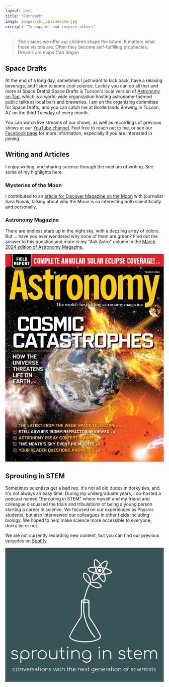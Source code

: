 ```yaml
---
layout: post
title: "Outreach"
image: images/sbu_insidedome.jpg
excerpt: "To support and inspire others"
---
```


> The visions we offer our children shape the future. It matters what those visions are. Often they become self-fulfilling prophecies. Dreams are maps
> <cite> Carl Sagan

## Space Drafts
  
At the end of a long day, sometimes I just want to kick back, have a relaxing beverage, and listen to some cool science. Luckily you can do all that and more at Space Drafts! Space Drafts is Tucson's local version of [Astronomy on Tap](https://astronomyontap.org/), which is a world-wide organization hosting astronomy-themed public talks at local bars and breweries. I am on the organizing committee for Space Drafts, and you can catch me at Borderlands Brewing in Tucson, AZ on the third Tuesday of every month. 

You can watch live streams of our shows, as well as recordings of previous shows at our [YouTube channel](https://youtube.com/@spacedrafts1558?si=b4gcXexvN3lTwF9m). Feel free to reach out to me, or see our [Facebook page](https://www.facebook.com/SpaceDrafts/) for more information, especially if you are interested in joining. 

## Writing and Articles

I enjoy writing, and sharing science through the medium of writing. See some of my highlights here.
### Mysteries of the Moon
I contributed to an [article for Discover Magazine on the Moon](https://www.discovermagazine.com/the-sciences/scientists-are-still-pondering-these-mysteries-of-the-moon) with journalist Sara Novak, talking about why the Moon is so interesting both scientifically and personally. 

### Astronomy Magazine
There are endless stars up in the night sky, with a dazzling array of colors. But ... have you ever wondered why none of them are green? Find out the answer to this question and more in my "Ask Astro" column in the [March 2024 edition of Astronomy Magazine](https://www.astronomy.com/issues/2024/march-2024/).

![image](../images/AstronomyMagazine_March2024cover.webp)


  
## Sprouting in STEM

Sometimes scientists get a bad rep. It's not all old dudes in dorky ties, and it's not always an easy time. During my undergraduate years, I co-hosted a podcast named "Sprouting in STEM" where myself and my friend and colleague discussed the trials and tribulations of being a young person starting a career in science. We focused on our experiences as Physics students, but also interviewed our colleagues in other fields including biology. We hoped to help make science more accessible to everyone, dorky tie or not. 

We are not currently recording new content, but you can find our previous episodes on [Spotify](https://open.spotify.com/show/1YxNuzlhAEdFiCtaFMODnb?si=nbenPv7BQ6CUq_cXV6Y_0g)

![image](../images/podcastlogo.PNG)

